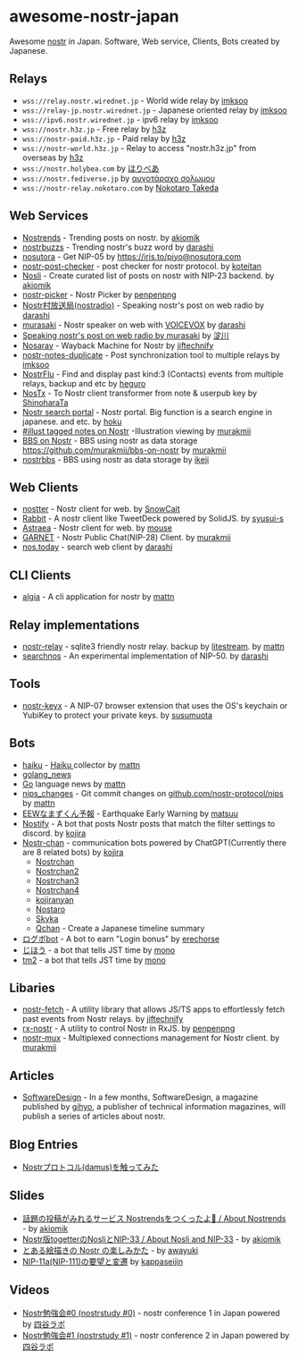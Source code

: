 # awesome-nostr-japan

Awesome [nostr](https://nostr.com/) in Japan. Software, Web service, Clients, Bots created by Japanese.

##  Relays

* `wss://relay.nostr.wirednet.jp` - World wide relay by [imksoo](https://github.com/imksoo)
* `wss://relay-jp.nostr.wirednet.jp` - Japanese oriented relay by [imksoo](https://github.com/imksoo)
* `wss://ipv6.nostr.wirednet.jp` - ipv6 relay by [imksoo](https://github.com/imksoo)
* `wss://nostr.h3z.jp` - Free relay by [h3z](https://h3z.jp/)
* `wss://nostr-paid.h3z.jp` - Paid relay by [h3z](https://h3z.jp/)
* `wss://nostr-world.h3z.jp` - Relay to access "nostr.h3z.jp" from overseas by [h3z](https://h3z.jp/)
* `wss://nostr.holybea.com` by [ほりべあ](https://holybea.com)
* `wss://nostr.fediverse.jp` by [αυγοτάραχο σολωμου](https://nostx.shino3.net/npub1xmqfm9s0yxyadzjh0cp7gsf7fxy0xfgaq23cp9p7fnee6cehrlxq6c6tkw)
* `wss://nostr-relay.nokotaro.com` by [Nokotaro Takeda](https://nostx.shino3.net/npub12ftld459xqw7s7fqnxstzu7r74l5yagxztwcwmaqj4d24jgpj2csee3mx0)
 
## Web Services

* [Nostrends](https://nostrends.vercel.app) - Trending posts on nostr. by [akiomik](https://github.com/akiomik)
* [nostrbuzzs](https://nostrbuzzs.deno.dev) - Trending nostr's buzz word by [darashi](https://github.com/darashi)
* [nosutora](https://nosutora.com) - Get NIP-05 by https://iris.to/piyo@nosutora.com
* [nostr-post-checker](https://koteitan.github.io/nostr-post-checker/) - post checker for nostr protocol. by [koteitan](https://github.com/koteitan)
* [Nosli](https://nosli.vercel.app) - Create curated list of posts on nostr with NIP-23 backend. by [akiomik](https://github.com/akiomik)
* [nostr-picker](https://penpenpng.github.io/nostr-picker/) - Nostr Picker by [penpenpng](https://github.com/penpenpng)
* [Nostr村放送局(nostradio)](https://nostradio.deno.dev/) - Speaking nostr's post on web radio by [darashi](https://github.com/darashi)
* [murasaki](https://github.com/darashi/murasaki) - Nostr speaker on web with [VOICEVOX](https://voicevox.hiroshiba.jp/) by [darashi](https://github.com/darashi)
* [Speaking nostr's post on web radio by murasaki](http://ik1-219-79732.vs.sakura.ne.jp:5000/nostr_listen.html) by [淀川](https://nostx.shino3.net/npub15w7wp9wdp6p53vy5eysph5xryu82ltmc7am9zl6pqyexmt6ukllst6ddy2)
* [Nosaray](https://github.com/jiftechnify/nosaray) - Wayback Machine for Nostr by [jiftechnify](https://github.com/jiftechnify)
* [nostr-notes-duplicate](https://nostrlogs-relay-jp.nostr.wirednet.jp/nostr-notes-duplicate.html) - Post synchronization tool to multiple relays  by [imksoo](https://github.com/imksoo)
* [NostrFlu](https://heguro.github.io/nostr-following-list-util/) - Find and display past kind:3 (Contacts) events from multiple relays, backup and etc by [heguro](https://github.com/heguro)
* [NosTx](https://github.com/ShinoharaTa/Nostx) - To Nostr client transformer from note & userpub key by [ShinoharaTa](https://github.com/ShinoharaTa/Nostx)
* [Nostr search portal](https://nostr.hoku.in/) - Nostr portal. Big function is  a search engine in japanese. and etc. by [hoku](https://iris.to/hoku@nostr.hoku.in)
* [#illust tagged notes on Nostr](https://nostr-illust.vercel.app/) -Illustration viewing by [murakmii](https://github.com/murakmii)
* [BBS on Nostr](https://bbs-on-nostr.vercel.app/) - BBS using nostr as data storage https://github.com/murakmii/bbs-on-nostr by [murakmii](https://github.com/murakmii)
* [nostrbbs](https://test.ikeji.ma/nostrbbs) - BBS using nostr as data storage by [ikeji](https://github.com/ikeji)
 
## Web Clients

* [nostter](http://nostter.vercel.app) - Nostr client for web. by [SnowCait](https://github.com/SnowCait)
* [Rabbit](https://syusui-s.github.io/rabbit/) - A nostr client like TweetDeck powered by SolidJS. by [syusui-s](https://github.com/syusui-s)
* [Astraea](https://astraea.mousedev.page) - Nostr client for web. by [mouse](https://iris.to/mouse_484@mousedev.page)
* [GARNET](https://garnet.nostrian.net) - Nostr Public Chat(NIP-28) Client. by [murakmii](https://github.com/murakmii)
* [nos.today](https://nos.today/) - search web client by [darashi](https://github.com/darashi)
 
## CLI Clients

* [algia](https://github.com/mattn/algia) - A cli application for nostr by [mattn](https://iris.to/mattn)
 
## Relay implementations

* [nostr-relay](https://github.com/mattn/nostr-relay) - sqlite3 friendly nostr relay. backup by [litestream](https://litestream.io/). by [mattn](https://iris.to/mattn)
* [searchnos](https://github.com/darashi/searchnos) - An experimental implementation of NIP-50. by [darashi](https://github.com/darashi)
 
## Tools

* [nostr-keyx](https://github.com/susumuota/nostr-keyx) - A NIP-07 browser extension that uses the OS's keychain or YubiKey to protect your private keys.  by [susumuota](https://github.com/susumuota)
 
## Bots

* [haiku](https://iris.to/haiku) - [Haiku ](https://en.wikipedia.org/wiki/Haiku) collector by [mattn](https://iris.to/mattn)
* [golang_news](https://iris.to/golang_news@mattn.github.io)
* [Go](https://go.dev) language news by [mattn](https://iris.to/mattn)
* [nips_changes](https://iris.to/nips_changes@mattn.github.io) - Git commit changes on [github.com/nostr-protocol/nips](https://github.com/nostr-protocol/nips/) by [mattn](https://iris.to/mattn)
* [EEWなまずくん予報](https://iris.to/namazu@matsuu.org) - Earthquake Early Warning by [matsuu](https://iris.to/matsuu@matsuu.org)
* [Nostify](https://github.com/kojira/nostify) - A bot that posts Nostr posts that match the filter settings to discord. by [kojira](https://nostx.shino3.net/npub1k0jrarx8um0lyw3nmysn50539ky4k8p7gfgzgrsvn8d7lccx3d0s38dczd)
* [Nostr-chan](https://github.com/kojira/nostr-chan) - communication bots powered by ChatGPT(Currently there are 8 related bots) by [kojira](https://nostx.shino3.net/npub1k0jrarx8um0lyw3nmysn50539ky4k8p7gfgzgrsvn8d7lccx3d0s38dczd)
    - [Nostrchan](https://nostx.shino3.net/npub1f2v6jwct47c2wx5849zzyv5hmpkzulmj3tj44s0r5h7ljxfyay3s5fp3te)
    -	[Nostrchan2](https://nostx.shino3.net/npub1ev3s5h5ngxscp8qd094wfd367xj38de4cjdc4gyj0r7ng99wmqeqj66k2s)
    - [Nostrchan3](https://nostx.shino3.net/npub1qpvchcscwvtxnn4aj4r0ya2lfujmvua76k7rn3mrcap47vjkp5nsu7rcm3)
    - [Nostrchan4](https://nostx.shino3.net/npub1ytrn8t6yeehhkgarfkd7hxdnpy665zfxkhd6gnjdm6wzmkjqjnlsgnz5r2)
    - [kojiranyan](https://nostx.shino3.net/npub1nnumvzrexs63usytjuwn6ntcy3gr4jqm3ek5tcqsuf2yqk2dkjrsrdxqrl)
    - [Nostaro](https://nostx.shino3.net/npub1nwzquyssngld942vwh58yfrwwmvk530um443w8w8y0h2cu3ju2dsl4hqsg)
    - [Skyka](https://nostx.shino3.net/npub1ae7eax3n5erecwys65kwjcp0lqlsxfj9789f842gwvuy79kq9dzqf7h6mm)
    - [Qchan](https://nostx.shino3.net/npub13exd4j32ldnktu7p34w4csw2nc2s9cypd6tw3h60cau7qvgrp49qpvqjhl) - Create a Japanese timeline summary
* [ログボbot](https://iris.to/cnpgirl@erechorse.github.io) - A bot to earn "Login bonus" by [erechorse](https://nostx.shino3.net/npub17syr9cntr5f03gnhz7mqdxtt4mmgh39khpky5dw2sflkl09l2y0qra94wl)
* [じほう](https://nostx.shino3.net/npub1slszekg4rjlknw3qy69z5s3h45hnnlrrrjt9tr3ffjsqtpj8wsfqfgh8l7) - a bot that tells JST time by [mono](https://nostx.shino3.net/npub1sjcvg64knxkrt6ev52rywzu9uzqakgy8ehhk8yezxmpewsthst6sw3jqcw)
* [tm2](https://nostx.shino3.net/npub16n4x0pvu38xw9ghjt3qlpm7grk5zn8cgdc6wlaravcvq0hxgaxpq7f06cx) - a bot that tells JST time by [mono](https://nostx.shino3.net/npub1sjcvg64knxkrt6ev52rywzu9uzqakgy8ehhk8yezxmpewsthst6sw3jqcw)
 
## Libaries

* [nostr-fetch](https://github.com/jiftechnify/nostr-fetch) - A utility library that allows JS/TS apps to effortlessly fetch past events from Nostr relays. by [jiftechnify](https://github.com/jiftechnify)
* [rx-nostr](https://github.com/penpenpng/rx-nostr) - A utility to control Nostr in RxJS. by [penpenpng](https://github.com/penpenpng)
* [nostr-mux](https://github.com/murakmii/nostr-mux) - Multiplexed connections management for Nostr client. by [murakmii](https://github.com/murakmii)
 
## Articles

* [SoftwareDesign](https://gihyo.jp/magazine/SD) - In a few months, SoftwareDesign, a magazine published by [gihyo](https://gihyho.jp), a publisher of technical information magazines, will publish a series of articles about nostr.
 
## Blog Entries

* [Nostrプロトコル(damus)を触ってみた](https://qiita.com/gpsnmeajp/items/77eee9535fb1a092e286)
 
## Slides

* [話題の投稿がみれるサービス Nostrendsをつくったよ🤙 / About Nostrends](https://speakerdeck.com/akiomik/about-nostrends) - by [akiomik](https://github.com/akiomik)
* [Nostr版togetterのNosliとNIP-33 / About Nosli and NIP-33](https://speakerdeck.com/akiomik/about-nosli-and-nip-33) - by [akiomik](https://github.com/akiomik)
* [とある絵描きの Nostr の楽しみかた](https://speakerdeck.com/awayukinet/toaruhui-miao-kino-nostr-nole-simikata) - by [awayuki](https://iris.to/awayuki)
* [NIP-11a(NIP-111)の要望と変遷](https://speakerdeck.com/kappaseijin/nostr-study-meeting-1-by-kappaseijin) by [kappaseijin](https://iris.to/kappa.seijin.jp)
 
## Videos

* [Nostr勉強会#0 (nostrstudy #0)](https://www.youtube.com/live/IbMhpGNhUuE?feature=share) - nostr conference 1 in Japan powered by [四谷ラボ](https://428lab.net/)
* [Nostr勉強会#1 (nostrstudy #1)](https://www.youtube.com/live/J6wgG4epGK0?feature=share) - nostr conference 2 in Japan powered by [四谷ラボ](https://428lab.net/)
 
